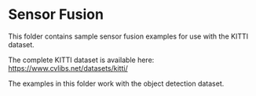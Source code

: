 # Sensor Fusion
This folder contains sample sensor fusion examples for use with the KITTI dataset.

The complete KITTI dataset is available here: https://www.cvlibs.net/datasets/kitti/

The examples in this folder work with the object detection dataset.
